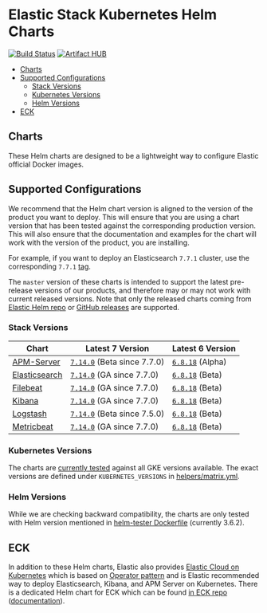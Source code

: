 # Elastic Stack Kubernetes Helm Charts

[![Build Status](https://img.shields.io/jenkins/s/https/devops-ci.elastic.co/job/elastic+helm-charts+master.svg)](https://devops-ci.elastic.co/job/elastic+helm-charts+master/) [![Artifact HUB](https://img.shields.io/endpoint?url=https://artifacthub.io/badge/repository/elastic)](https://artifacthub.io/packages/search?repo=elastic)

<!-- START doctoc generated TOC please keep comment here to allow auto update -->
<!-- DON'T EDIT THIS SECTION, INSTEAD RE-RUN doctoc TO UPDATE -->


- [Charts](#charts)
- [Supported Configurations](#supported-configurations)
  - [Stack Versions](#stack-versions)
  - [Kubernetes Versions](#kubernetes-versions)
  - [Helm Versions](#helm-versions)
- [ECK](#eck)

<!-- END doctoc generated TOC please keep comment here to allow auto update -->


## Charts

These Helm charts are designed to be a lightweight way to configure Elastic
official Docker images.

## Supported Configurations

We recommend that the Helm chart version is aligned to the version of the
product you want to deploy. This will ensure that you are using a chart version
that has been tested against the corresponding production version.
This will also ensure that the documentation and examples for the chart will
work with the version of the product, you are installing.

For example, if you want to deploy an Elasticsearch `7.7.1` cluster, use the
corresponding `7.7.1` [tag][elasticsearch-771].

The `master` version of these charts is intended to support the latest
pre-release versions of our products, and therefore may or may not work with
current released versions.
Note that only the released charts coming from [Elastic Helm repo][] or
[GitHub releases][] are supported.


### Stack Versions

| Chart                                      | Latest 7 Version                             | Latest 6 Version                   |
|--------------------------------------------|----------------------------------------------|------------------------------------|
| [APM-Server](./apm-server/README.md)       | [`7.14.0`][apm-7] (Beta since 7.7.0)         | [`6.8.18`][apm-6] (Alpha)          |
| [Elasticsearch](./elasticsearch/README.md) | [`7.14.0`][elasticsearch-7] (GA since 7.7.0) | [`6.8.18`][elasticsearch-6] (Beta) |
| [Filebeat](./filebeat/README.md)           | [`7.14.0`][filebeat-7] (GA since 7.7.0)      | [`6.8.18`][filebeat-6] (Beta)      |
| [Kibana](./kibana/README.md)               | [`7.14.0`][kibana-7] (GA since 7.7.0)        | [`6.8.18`][kibana-6] (Beta)        |
| [Logstash](./logstash/README.md)           | [`7.14.0`][logstash-7] (Beta since 7.5.0)    | [`6.8.18`][logstash-6] (Beta)      |
| [Metricbeat](./metricbeat/README.md)       | [`7.14.0`][metricbeat-7] (GA since 7.7.0)    | [`6.8.18`][metricbeat-6] (Beta)    |

### Kubernetes Versions

The charts are [currently tested][] against all GKE versions available. The
exact versions are defined under `KUBERNETES_VERSIONS` in
[helpers/matrix.yml][].

### Helm Versions

While we are checking backward compatibility, the charts are only tested with
Helm version mentioned in [helm-tester Dockerfile][] (currently 3.6.2).


## ECK

In addition to these Helm charts, Elastic also provides
[Elastic Cloud on Kubernetes][] which is based on [Operator pattern][] and is
Elastic recommended way to deploy Elasticsearch, Kibana, and APM Server on
Kubernetes. There is a dedicated Helm chart for ECK which can be found
[in ECK repo][eck-chart] ([documentation][eck-chart-doc]).


[currently tested]: https://devops-ci.elastic.co/job/elastic+helm-charts+master/
[eck-chart]: https://github.com/elastic/cloud-on-k8s/tree/master/deploy
[eck-chart-doc]: https://www.elastic.co/guide/en/cloud-on-k8s/current/k8s-install-helm.html
[elastic cloud on kubernetes]: https://github.com/elastic/cloud-on-k8s
[elastic helm repo]: https://helm.elastic.co
[github releases]: https://github.com/elastic/helm-charts/releases
[helm-tester Dockerfile]: https://github.com/elastic/helm-charts/blob/master/helpers/helm-tester/Dockerfile
[helpers/matrix.yml]: https://github.com/elastic/helm-charts/blob/master/helpers/matrix.yml
[operator pattern]: https://kubernetes.io/docs/concepts/extend-kubernetes/operator/
[elasticsearch-771]: https://github.com/elastic/helm-charts/tree/7.7.1/elasticsearch/
[apm-7]: https://github.com/elastic/helm-charts/tree/7.14.0/apm-server/README.md
[apm-6]: https://github.com/elastic/helm-charts/tree/6.8.18/apm-server/README.md
[elasticsearch-7]: https://github.com/elastic/helm-charts/tree/7.14.0/elasticsearch/README.md
[elasticsearch-6]: https://github.com/elastic/helm-charts/tree/6.8.18/elasticsearch/README.md
[filebeat-7]: https://github.com/elastic/helm-charts/tree/7.14.0/filebeat/README.md
[filebeat-6]: https://github.com/elastic/helm-charts/tree/6.8.18/filebeat/README.md
[kibana-7]: https://github.com/elastic/helm-charts/tree/7.14.0/kibana/README.md
[kibana-6]: https://github.com/elastic/helm-charts/tree/6.8.18/kibana/README.md
[logstash-7]: https://github.com/elastic/helm-charts/tree/7.14.0/logstash/README.md
[logstash-6]: https://github.com/elastic/helm-charts/tree/6.8.18/logstash/README.md
[metricbeat-7]: https://github.com/elastic/helm-charts/tree/7.14.0/metricbeat/README.md
[metricbeat-6]: https://github.com/elastic/helm-charts/tree/6.8.18/metricbeat/README.md
